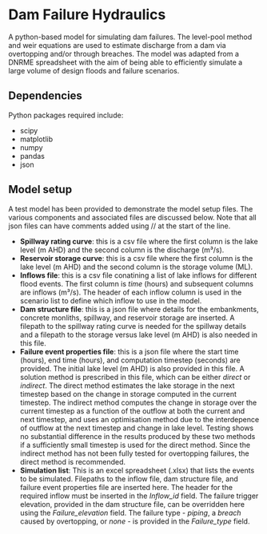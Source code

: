 # Dam Failure Hydraulics
A python-based model for simulating dam failures. The level-pool method and weir equations are used to estimate discharge from a dam via overtopping and/or through breaches. The model was adapted from a DNRME spreadsheet with the aim of being able to efficiently simulate a large volume of design floods and failure scenarios. 

## Dependencies
Python packages required include:
- scipy
- matplotlib
- numpy
- pandas
- json

## Model setup
A test model has been provided to demonstrate the model setup files. The various components and associated files are discussed below. Note that all json files can have comments added using // at the start of the line.

- **Spillway rating curve**: this is a csv file where the first column is the lake level (m AHD) and the second column is the discharge (m³/s).
- **Reservoir storage curve**: this is a csv file where the first column is the lake level (m AHD) and the second column is the storage volume (ML).
- **Inflows file**: this is a csv file conatining a list of lake inflows for different flood events. The first column is *time* (hours) and subsequent columns are inflows (m³/s). The header of each inflow column is used in the scenario list to define which inflow to use in the model.
- **Dam structure file**: this is a json file where details for the embankments, concrete monliths, spillway, and reservoir storage are inserted. A filepath to the spillway rating curve is needed for the spillway details and a filepath to the storage versus lake level (m AHD) is also needed in this file. 
- **Failure event properties file**: this is a json file where the start time (hours), end time (hours), and computation timestep (seconds) are provided. The initial lake level (m AHD) is also provided in this file. A solution method is prescribed in this file, which can be either *direct* or *indirect*. The direct method estimates the lake storage in the next timestep based on the change in storage computed in the current timestep. The indirect method computes the change in storage over the current timestep as a function of the outflow at both the current and next timestep, and uses an optimisation method due to the interdepence of outflow at the next timestep and change in lake level. Testing shows no substantial difference in the results produced by these two methods if a sufficiently small timestep is used for the direct method. Since the indirect method has not been fully tested for overtopping failures, the direct method is recommended. 
- **Simulation list**: This is an excel spreadsheet (.xlsx) that lists the events to be simulated. Filepaths to the inflow file, dam structure file, and failure event properties file are inserted here. The header for the required inflow must be inserted in the *Inflow_id* field. The failure trigger elevation, provided in the dam structure file, can be overridden here using the *Failure_elevation* field. The failure type - *piping*, a *breach* caused by overtopping, or *none* - is provided in the *Failure_type* field. 

